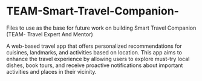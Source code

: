 # TEAM-Smart-Travel-Companion-
Files to use as the base for future work on building Smart Travel Companion (TEAM- Travel Expert And Mentor) 

A web-based travel app that offers personalized recommendations for cuisines, landmarks, and activities based on location. This app aims to enhance the travel experience by allowing users to explore must-try local dishes, book tours, and receive proactive notifications about important activities and places in their vicinity.
